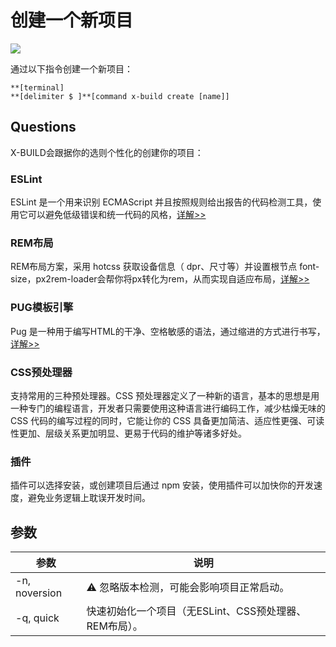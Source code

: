 # 创建一个新项目

![](https://ws4.sinaimg.cn/large/006tNbRwly1fxx1lxlnq3j31a00u0gxi.jpg)

通过以下指令创建一个新项目：

```
**[terminal]
**[delimiter $ ]**[command x-build create [name]]
```
## Questions

X-BUILD会跟据你的选则个性化的创建你的项目：

### ESLint

ESLint 是一个用来识别 ECMAScript 并且按照规则给出报告的代码检测工具，使用它可以避免低级错误和统一代码的风格，[详解>>](../others/eslint.md)

### REM布局

REM布局方案，采用 hotcss 获取设备信息（ dpr、尺寸等）并设置根节点 font-size，px2rem-loader会帮你将px转化为rem，从而实现自适应布局，[详解>>](./7-special.md)

### PUG模板引擎

Pug 是一种用于编写HTML的干净、空格敏感的语法，通过缩进的方式进行书写，[详解>>](./7-special.md)

### CSS预处理器

支持常用的三种预处理器。CSS 预处理器定义了一种新的语言，基本的思想是用一种专门的编程语言，开发者只需要使用这种语言进行编码工作，减少枯燥无味的 CSS 代码的编写过程的同时，它能让你的 CSS 具备更加简洁、适应性更强、可读性更加、层级关系更加明显、更易于代码的维护等诸多好处。

### 插件

插件可以选择安装，或创建项目后通过 npm 安装，使用插件可以加快你的开发速度，避免业务逻辑上耽误开发时间。

## 参数

| 参数 | 说明 |
| - | - |
| -n, noversion | ⚠️ 忽略版本检测，可能会影响项目正常启动。 |
| -q, quick | 快速初始化一个项目（无ESLint、CSS预处理器、REM布局）。 |